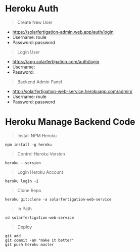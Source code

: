 # Heroku Auth 

> Create New User
- https://solarfertigation-admin.web.app/auth/login
- Username: roule
- Password: password 

> Login User
- https://app.solarfertigation.com/auth/login
- Username: 
- Password: 

> Backend Admin Panel
- http://solarfertigation-web-service.herokuapp.com/admin/
- Username: roule
- Password: password 


# Heroku Manage Backend Code

> Install NPM Heroku 
```
npm install -g heroku
```

> Control Heroku Version
```
heroku --version
```

> Login Heroku Account
```
heroku login -i
```

> Clone Repo
```
heroku git:clone -a solarfertigation-web-service 
```

> In Path
```
cd solarfertigation-web-service
```

> Deploy
```
git add .
git commit -am "make it better"
git push heroku master
```
